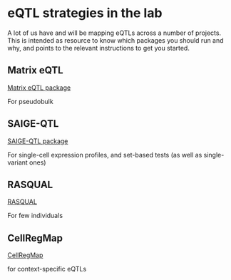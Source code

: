 # eQTL strategies in the lab

A lot of us have and will be mapping eQTLs across a number of projects.
This is intended as resource to know which packages you should run and why, and points to the relevant instructions to get you started.

## Matrix eQTL

[Matrix eQTL package](https://cran.r-project.org/web/packages/MatrixEQTL/index.html)

For pseudobulk

## SAIGE-QTL

[SAIGE-QTL package](https://github.com/weizhou0/qtl)

For single-cell expression profiles, and set-based tests (as well as single-variant ones)

## RASQUAL

[RASQUAL](https://github.com/natsuhiko/rasqual)

For few individuals

## CellRegMap

[CellRegMap](https://limix.github.io/CellRegMap/)

for context-specific eQTLs
